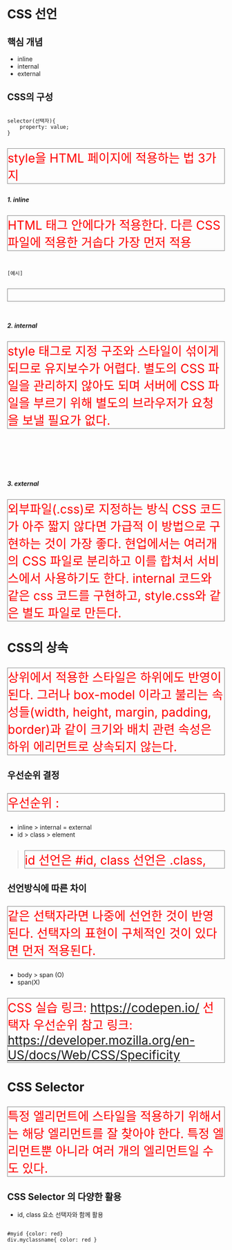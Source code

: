 CSS 선언
====

핵심 개념
---
* inline
* internal
* external


CSS의 구성
----
<pre><code>
selector(선택자){
    property: value;
}</code></pre>


style을 HTML 페이지에 적용하는 법 3가지 
##### 1. inline
HTML 태그 안에다가 적용한다.
다른 CSS파일에 적용한 거솝다 가장 먼저 적용

<pre><code>
[예시]
<p style = "border;1px solid gray;color;red;font-size:2em;">
</code></pre>

##### 2. internal
style 태그로 지정
구조와 스타일이 섞이게 되므로 유지보수가 어렵다.
별도의 CSS 파일을 관리하지 않아도 되며 서버에 CSS 파일을 부르기 위해 별도의 브라우저가 요청을 보낼 필요가 없다.
<pre><code>
<head>
<style>
p  {
  font-size : 2em;
  border:1px solid gray;
  color: red;
}
</style>
</head>
</code></pre>

##### 3. external
외부파일(.css)로 지정하는 방식
CSS 코드가 아주 짧지 않다면 가급적 이 방법으로 구현하는 것이 가장 좋다. 현업에서는 여러개의 CSS 파일로 분리하고 이를 합쳐서 서비스에서 사용하기도 한다. internal 코드와 같은 css 코드를 구현하고, style.css와 같은 별도 파일로 만든다.



CSS의 상속
======
상위에서 적용한 스타일은 하위에도 반영이 된다. 그러나 box-model 이라고 불리는 속성들(width, height, margin, padding, border)과 같이 크기와 배치 관련 속성은 하위 에리먼트로 상속되지 않는다. 


우선순위 결정
-----
우선순위 : 
* inline > internal = external
* id > class > element
> id 선언은 #id, class 선언은 .class, 


선언방식에 따른 차이
-----
같은 선택자라면 나중에 선언한 것이 반영된다.
선택자의 표현이 구체적인 것이 있다면 먼저 적용된다.
* body > span (O)
* span(X)

CSS 실습 링크: <https://codepen.io/>
선택자 우선순위 참고 링크: <https://developer.mozilla.org/en-US/docs/Web/CSS/Specificity>



CSS Selector
======
특정 엘리먼트에 스타일을 적용하기 위해서는 해당 엘리먼트를 잘 찾아야 한다. 특정 엘리먼트뿐 아니라 여러 개의 엘리먼트일 수도 있다.


CSS Selector 의 다양한 활용
----
* id, class 요소 선택자와 함께 활용
<pre><code>
#myid {color: red}
div.myclassname{ color: red }
</code></pre>
